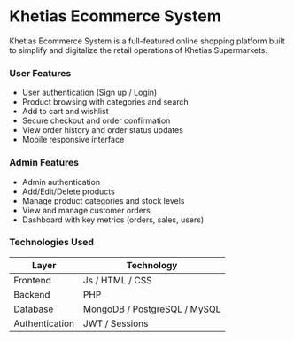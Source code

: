 # Khetias Ecommerce System

Khetias Ecommerce System is a full-featured online shopping platform built to simplify and digitalize the retail operations of Khetias Supermarkets. 


### User Features
- User authentication (Sign up / Login)
- Product browsing with categories and search
- Add to cart and wishlist
- Secure checkout and order confirmation
- View order history and order status updates
- Mobile responsive interface

### Admin Features
- Admin authentication
- Add/Edit/Delete products
- Manage product categories and stock levels
- View and manage customer orders
- Dashboard with key metrics (orders, sales, users)

###  Technologies Used

| Layer          | Technology                  |
|----------------|-----------------------------|
| Frontend       | Js / HTML / CSS             |
| Backend        | PHP                         |
| Database       | MongoDB / PostgreSQL / MySQL|
| Authentication | JWT / Sessions              |


